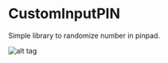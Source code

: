 # CustomInputPIN
Simple library to randomize number in pinpad.

![alt tag](https://raw.githubusercontent.com/siscofran999/CustomInputPIN/master/image/image.jpg)

